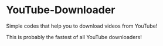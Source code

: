 # YouTube-Downloader
Simple codes that help you to download videos from YouTube!

This is probably the fastest of all YouTube downloaders!
